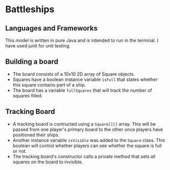 # Battleships

## Languages and Frameworks

This model is written in pure Java and is intended to run in the terminal. I have used junit for unit testing.

## Building a board

* The board consists of a 10x10 2D array of Square objects.
* Squares have a boolean instance variable `isFull` that states whether this square contains part of a ship.
* The board has a variable `fullSquares` that will track the number of squares filled.

## Tracking Board

* A tracking board is contructed using a `Square[][]` array. This will be passed from one player's primary board to the other once players have positioned their ships.
* Another instance variable `isVisible` was added to the `Square` class. This boolean will control whether players can see whether the square is full or not.
* The tracking board's constructor calls a private method that sets all squares on the board to invisible.
